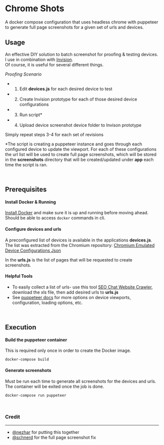 # Chrome Shots

A docker compose configuration that uses headless chrome with puppeteer to generate full page screenshots for a given set of urls and devices.

## Usage
An effective DIY solution to batch screenshot for proofing & testing devices. <br>
I use in combination with [Invision](https://www.invisionapp.com/). <br>
Of course, it is useful for several different things. 

*Proofing Scenario*
- 1) Edit **devices.js** for each desired device to test
- 2) Create Invision prototype for each of those desired device configurations
- 3) Run script*
- 4) Upload device screenshot device folder to Invison prototype

Simply repeat steps 3-4 for each set of revisions

*The script is creating a puppeteer instance and goes through each configured device to update the viewport. For each of these configurations the url list will be used to create full page screenshots, which will be stored in the **screenshots** directory that will be created/updated under **app** each time the script is ran.

<br>

## Prerequisites

#### Install Docker & Running
[Install Docker](https://docs.docker.com/install/) and make sure it is up and running before moving ahead. 
<br>Should be able to access ```docker``` commands in cli.

#### Configure devices and urls

A preconfigured list of devices is available in the applications **devices.js**. 
<br>The list was extracted from the Chromium repository: [Chromium Emulated Device Configurations Json](https://cs.chromium.org/codesearch/f/chromium/src/third_party/WebKit/Source/devtools/front_end/emulated_devices/module.json)

In the **urls.js** is the list of pages that will be requested to create screenshots.

#### Helpful Tools
- To easily collect a list of urls- use this tool [SEO Chat Website Crawler](http://tools.seochat.com/tools/online-crawl-google-sitemap-generator), download the xls file, then add desired urls to **urls.js** 
- See [puppeteer docs](https://github.com/GoogleChrome/puppeteer/blob/master/docs/api.md) for more options on device viewports, configuration, loading options, etc.

<br>

## Execution 

#### Build the puppeteer container

This is required only once in order to create the Docker image.

    docker-compose build

#### Generate screenshots

Must be run each time to generate all screenshots for the devices and urls. The container will be exited once the job is done.

    docker-compose run puppeteer
    
<br>

### Credit
<hr>

- [@nezhar](https://github.com/nezhar) for putting this together 
- [@schnerd](https://github.com/GoogleChrome/puppeteer/issues/703) for the full page screenshot fix
